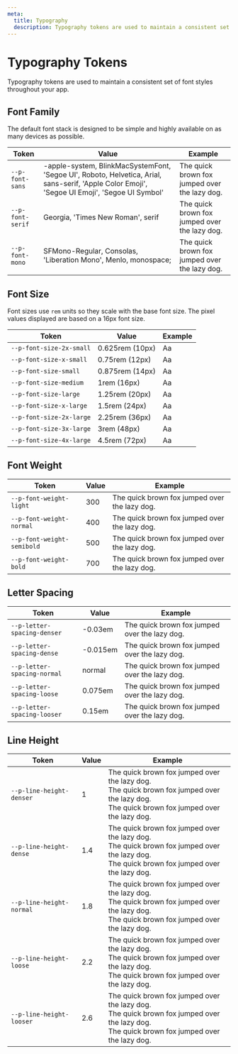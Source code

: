 ```yaml
---
meta:
  title: Typography
  description: Typography tokens are used to maintain a consistent set of font styles throughout your app.
---
```


# Typography Tokens

Typography tokens are used to maintain a consistent set of font styles throughout your app.

## Font Family

The default font stack is designed to be simple and highly available on as many devices as possible.

| Token            | Value                                                                                                                                         | Example                                                                                             |
| ---------------- | --------------------------------------------------------------------------------------------------------------------------------------------- | --------------------------------------------------------------------------------------------------- |
| `--p-font-sans`  | -apple-system, BlinkMacSystemFont, 'Segoe UI', Roboto, Helvetica, Arial, sans-serif, 'Apple Color Emoji', 'Segoe UI Emoji', 'Segoe UI Symbol' | <span style="font-family: var(--p-font-sans)">The quick brown fox jumped over the lazy dog.</span>  |
| `--p-font-serif` | Georgia, 'Times New Roman', serif                                                                                                             | <span style="font-family: var(--p-font-serif)">The quick brown fox jumped over the lazy dog.</span> |
| `--p-font-mono`  | SFMono-Regular, Consolas, 'Liberation Mono', Menlo, monospace;                                                                                | <span style="font-family: var(--p-font-mono)">The quick brown fox jumped over the lazy dog.</span>  |

## Font Size

Font sizes use `rem` units so they scale with the base font size. The pixel values displayed are based on a 16px font size.

| Token                    | Value           | Example                                                        |
| ------------------------ | --------------- | -------------------------------------------------------------- |
| `--p-font-size-2x-small` | 0.625rem (10px) | <span style="font-size: var(--p-font-size-2x-small)">Aa</span> |
| `--p-font-size-x-small`  | 0.75rem (12px)  | <span style="font-size: var(--p-font-size-x-small)">Aa</span>  |
| `--p-font-size-small`    | 0.875rem (14px) | <span style="font-size: var(--p-font-size-small)">Aa</span>    |
| `--p-font-size-medium`   | 1rem (16px)     | <span style="font-size: var(--p-font-size-medium)">Aa</span>   |
| `--p-font-size-large`    | 1.25rem (20px)  | <span style="font-size: var(--p-font-size-large)">Aa</span>    |
| `--p-font-size-x-large`  | 1.5rem (24px)   | <span style="font-size: var(--p-font-size-x-large)">Aa</span>  |
| `--p-font-size-2x-large` | 2.25rem (36px)  | <span style="font-size: var(--p-font-size-2x-large)">Aa</span> |
| `--p-font-size-3x-large` | 3rem (48px)     | <span style="font-size: var(--p-font-size-3x-large)">Aa</span> |
| `--p-font-size-4x-large` | 4.5rem (72px)   | <span style="font-size: var(--p-font-size-4x-large)">Aa</span> |

## Font Weight

| Token                      | Value | Example                                                                                                        |
| -------------------------- | ----- | -------------------------------------------------------------------------------------------------------------- |
| `--p-font-weight-light`    | 300   | <span style="font-weight: var(--p-font-weight-light);">The quick brown fox jumped over the lazy dog.</span>    |
| `--p-font-weight-normal`   | 400   | <span style="font-weight: var(--p-font-weight-normal);">The quick brown fox jumped over the lazy dog.</span>   |
| `--p-font-weight-semibold` | 500   | <span style="font-weight: var(--p-font-weight-semibold);">The quick brown fox jumped over the lazy dog.</span> |
| `--p-font-weight-bold`     | 700   | <span style="font-weight: var(--p-font-weight-bold);">The quick brown fox jumped over the lazy dog.</span>     |

## Letter Spacing

| Token                       | Value    | Example                                                                                                            |
| --------------------------- | -------- | ------------------------------------------------------------------------------------------------------------------ |
| `--p-letter-spacing-denser` | -0.03em  | <span style="letter-spacing: var(--p-letter-spacing-denser);">The quick brown fox jumped over the lazy dog.</span> |
| `--p-letter-spacing-dense`  | -0.015em | <span style="letter-spacing: var(--p-letter-spacing-dense);">The quick brown fox jumped over the lazy dog.</span>  |
| `--p-letter-spacing-normal` | normal   | <span style="letter-spacing: var(--p-letter-spacing-normal);">The quick brown fox jumped over the lazy dog.</span> |
| `--p-letter-spacing-loose`  | 0.075em  | <span style="letter-spacing: var(--p-letter-spacing-loose);">The quick brown fox jumped over the lazy dog.</span>  |
| `--p-letter-spacing-looser` | 0.15em   | <span style="letter-spacing: var(--p-letter-spacing-looser);">The quick brown fox jumped over the lazy dog.</span> |

## Line Height

| Token                    | Value | Example                                                                                                                                                                                                      |
| ------------------------ | ----- | ------------------------------------------------------------------------------------------------------------------------------------------------------------------------------------------------------------ |
| `--p-line-height-denser` | 1     | <div style="line-height: var(--p-line-height-denser);">The quick brown fox jumped over the lazy dog.<br>The quick brown fox jumped over the lazy dog.<br>The quick brown fox jumped over the lazy dog.</div> |
| `--p-line-height-dense`  | 1.4   | <div style="line-height: var(--p-line-height-dense);">The quick brown fox jumped over the lazy dog.<br>The quick brown fox jumped over the lazy dog.<br>The quick brown fox jumped over the lazy dog.</div>  |
| `--p-line-height-normal` | 1.8   | <div style="line-height: var(--p-line-height-normal);">The quick brown fox jumped over the lazy dog.<br>The quick brown fox jumped over the lazy dog.<br>The quick brown fox jumped over the lazy dog.</div> |
| `--p-line-height-loose`  | 2.2   | <div style="line-height: var(--p-line-height-loose);">The quick brown fox jumped over the lazy dog.<br>The quick brown fox jumped over the lazy dog.<br>The quick brown fox jumped over the lazy dog.</div>  |
| `--p-line-height-looser` | 2.6   | <div style="line-height: var(--p-line-height-looser);">The quick brown fox jumped over the lazy dog.<br>The quick brown fox jumped over the lazy dog.<br>The quick brown fox jumped over the lazy dog.</div> |
